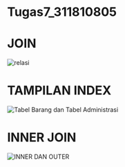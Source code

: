 # Tugas7_311810805

# JOIN

![relasi](https://user-images.githubusercontent.com/46961479/125169249-7f98c700-e1d3-11eb-8dd3-d5ab333468f8.png)

# TAMPILAN INDEX

![Tabel Barang dan Tabel Administrasi](https://user-images.githubusercontent.com/46961479/125169266-8f181000-e1d3-11eb-867f-f299330cadd9.png)

# INNER JOIN

![INNER DAN OUTER](https://user-images.githubusercontent.com/46961479/125169294-af47cf00-e1d3-11eb-932d-f91cd2bc37d9.png)

